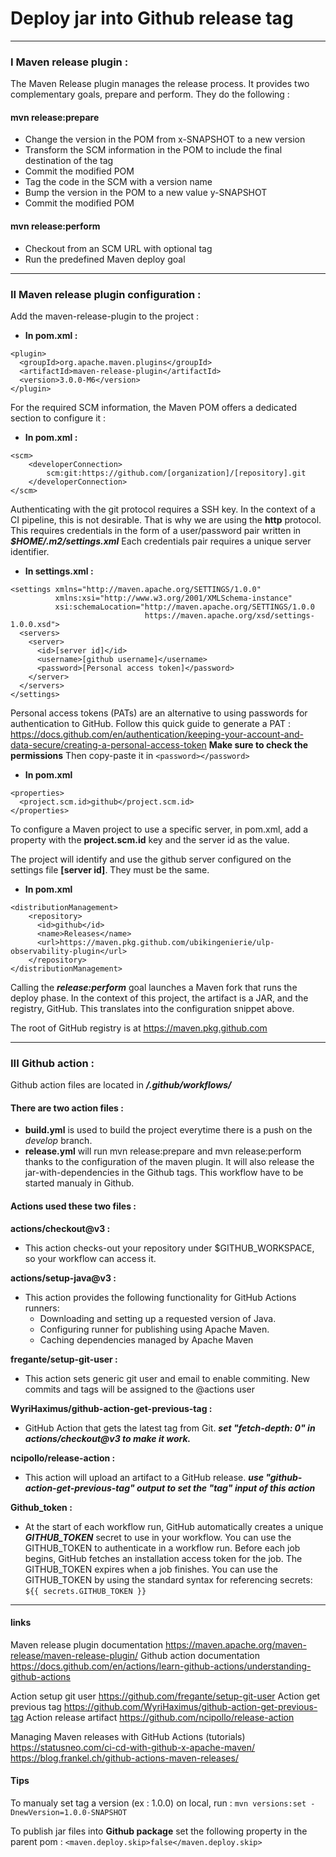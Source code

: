 # Deploy jar into Github release tag

---

### I Maven release plugin :
	
The Maven Release plugin manages the release process. It provides two complementary goals, prepare and perform. They do the following :	
	
#### mvn release:prepare
- Change the version in the POM from x-SNAPSHOT to a new version
- Transform the SCM information in the POM to include the final destination of the tag
- Commit the modified POM
- Tag the code in the SCM with a version name
- Bump the version in the POM to a new value y-SNAPSHOT
- Commit the modified POM

#### mvn release:perform

- Checkout from an SCM URL with optional tag
- Run the predefined Maven deploy goal	

---

### II Maven release plugin configuration :

Add the maven-release-plugin to the project :
- **In pom.xml :**
```
<plugin>
  <groupId>org.apache.maven.plugins</groupId>
  <artifactId>maven-release-plugin</artifactId>
  <version>3.0.0-M6</version>
</plugin>
```

For the required SCM information, the Maven POM offers a dedicated section to configure it :


- **In pom.xml :**
```
<scm>  
	<developerConnection>
		scm:git:https://github.com/[organization]/[repository].git
	</developerConnection>
</scm>
```

Authenticating with the git protocol requires a SSH key. In the context of a CI pipeline, this is not desirable. That is why we are using the **http** protocol.
This requires credentials in the form of a user/password pair written in ***$HOME/.m2/settings.xml***
Each credentials pair requires a unique server identifier.

- **In settings.xml :**
```  
<settings xmlns="http://maven.apache.org/SETTINGS/1.0.0"
          xmlns:xsi="http://www.w3.org/2001/XMLSchema-instance"
          xsi:schemaLocation="http://maven.apache.org/SETTINGS/1.0.0
                              https://maven.apache.org/xsd/settings-1.0.0.xsd">
  <servers>
    <server>
      <id>[server id]</id>
      <username>[github username]</username>
      <password>[Personal access token]</password>
    </server>
  </servers>
</settings>
```

Personal access tokens (PATs) are an alternative to using passwords for authentication to GitHub. 
  Follow this quick guide to generate a PAT :
https://docs.github.com/en/authentication/keeping-your-account-and-data-secure/creating-a-personal-access-token
**Make sure to check the permissions**
Then copy-paste it in ```<password></password>```


- **In pom.xml**
```
<properties>
  <project.scm.id>github</project.scm.id>  
</properties>
```
To configure a Maven project to use a specific server, in pom.xml, add a property with the **project.scm.id** key and the server id as the value.

The project will identify and use the github server configured on the settings file **[server id]**. They must be the same.



- **In pom.xml**
```
<distributionManagement>
	<repository>
	  <id>github</id>
	  <name>Releases</name>
	  <url>https://maven.pkg.github.com/ubikingenierie/ulp-observability-plugin</url>
	</repository>
</distributionManagement>
```

Calling the ***release:perform*** goal launches a Maven fork that runs the deploy phase.
In the context of this project, the artifact is a JAR, and the registry, GitHub.
This translates into the configuration snippet above.

The root of GitHub registry is at https://maven.pkg.github.com
 
 
 ---

### III Github action :

 Github action files are located in ***/.github/workflows/***

 #### There are two action files :

 * **build.yml** is used to build the project everytime there is a push on the *develop* branch. 
 * **release.yml** will run mvn release:prepare and mvn release:perform thanks to the configuration of the maven plugin. It will also release the jar-with-dependencies in the Github tags. This workflow have to be started manualy in Github.
 
#### Actions used these two files :

**actions/checkout@v3 :**

 * This action checks-out your repository under $GITHUB_WORKSPACE, so your workflow can access it.

**actions/setup-java@v3 :**
 * This action provides the following functionality for GitHub Actions runners:
   * Downloading and setting up a requested version of Java.
   * Configuring runner for publishing using Apache Maven.
   * Caching dependencies managed by Apache Maven

**fregante/setup-git-user :**
  * This action sets generic git user and email to enable commiting. New commits and tags will be assigned to the @actions user

**WyriHaximus/github-action-get-previous-tag :**
* GitHub Action that gets the latest tag from Git.
  ***set "fetch-depth: 0" in actions/checkout@v3 to make it work.***

**ncipollo/release-action :**
* This action will upload an artifact to a GitHub release.
  ***use "github-action-get-previous-tag" output to set the "tag" input of this action***

 **Github_token :**

 * At the start of each workflow run, GitHub automatically creates a unique ***GITHUB_TOKEN*** secret to use in your workflow. You can use the GITHUB_TOKEN to authenticate in a workflow run.
 Before each job begins, GitHub fetches an installation access token for the job. The GITHUB_TOKEN expires when a job finishes.
 You can use the GITHUB_TOKEN by using the standard syntax for referencing secrets: ```${{ secrets.GITHUB_TOKEN }}```

 ---
 
 #### links
 
 Maven release plugin documentation
 https://maven.apache.org/maven-release/maven-release-plugin/
 Github action documentation
 https://docs.github.com/en/actions/learn-github-actions/understanding-github-actions

 Action setup git user
 https://github.com/fregante/setup-git-user
 Action get previous tag
 https://github.com/WyriHaximus/github-action-get-previous-tag
 Action release artifact 
 https://github.com/ncipollo/release-action


 Managing Maven releases with GitHub Actions (tutorials)
 https://statusneo.com/ci-cd-with-github-x-apache-maven/
 https://blog.frankel.ch/github-actions-maven-releases/


 #### Tips

 To manualy set tag a version (ex : 1.0.0) on local, run : 
 ```mvn versions:set -DnewVersion=1.0.0-SNAPSHOT```

 To publish jar files into **Github package** set the following property in the parent pom :
 ```<maven.deploy.skip>false</maven.deploy.skip>``` 
 